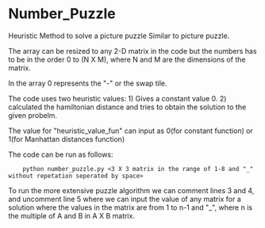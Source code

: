# Number_Puzzle
Heuristic Method to solve a picture puzzle
Similar to picture puzzle.

The array can be resized to any 2-D matrix in the code but the numbers has to be in the order 0 to (N X M), where N and M are the dimensions of the matrix.

In the array 0 represents the "-" or the swap tile.

The code uses two heuristic values: 1) Gives a constant value 0.
                                    2) calculated the hamiltonian distance and tries to obtain the solution to the given probelm.

The value for "heuristic_value_fun"  can input as 0(for constant function) or 1(for Manhattan distances function)

The code can be run as follows:

        python number_puzzle.py <3 X 3 matrix in the range of 1-8 and "_" without repetation seperated by space>
        
To run the more extensive puzzle algorithm we can comment lines 3 and 4, and uncomment line 5 where we can input the value of any matrix for a solution where the values in the matrix are from 1 to n-1 and "_", where n is the multiple of A and B in A X B matrix.
